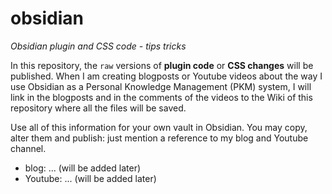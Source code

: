 # obsidian
*Obsidian plugin and CSS code - tips tricks*

In this repository, the `raw` versions of **plugin code** or **CSS changes** will be published. When I am creating blogposts or Youtube videos about the way I use Obsidian as a Personal Knowledge Management (PKM) system, I will link in the blogposts and in the comments of the videos to the Wiki of this repository where all the files will be saved. 

Use all of this information for your own vault in Obsidian. You may copy, alter them and publish: just mention a reference to my blog and Youtube channel.

- blog: ... (will be added later)
- Youtube: ... (will be added later)
